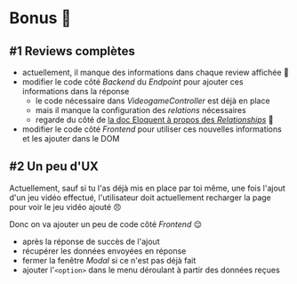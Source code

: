 # Bonus :rainbow:

## #1 Reviews complètes

- actuellement, il manque des informations dans chaque review affichée :thinking:
- modifier le code côté _Backend_ du _Endpoint_ pour ajouter ces informations dans la réponse
  - le code nécessaire dans _VideogameController_ est déjà en place
  - mais il manque la configuration des _relations_ nécessaires
  - regarde du côté de [la doc Eloquent à propos des _Relationships_](https://laravel.com/docs/8.x/eloquent-relationships) :muscle:
- modifier le code côté _Frontend_ pour utiliser ces nouvelles informations et les ajouter dans le DOM

## #2 Un peu d'UX

Actuellement, sauf si tu l'as déjà mis en place par toi même, une fois l'ajout d'un jeu vidéo effectué, l'utilisateur doit actuellement recharger la page pour voir le jeu vidéo ajouté :angry:

Donc on va ajouter un peu de code côté _Frontend_ :relieved:

- après la réponse de succès de l'ajout
- récupérer les données envoyées en réponse
- fermer la fenêtre _Modal_ si ce n'est pas déjà fait
- ajouter l'`<option>` dans le menu déroulant à partir des données reçues
